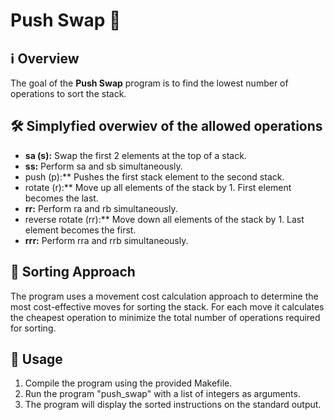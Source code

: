 # Push Swap 🔄

## ℹ️ Overview

The goal of the **Push Swap** program is to find the lowest number of operations to sort the stack.

## 🛠️ Simplyfied overwiev of the allowed operations

- **sa (s):** Swap the first 2 elements at the top of a stack.
- **ss:** Perform sa and sb simultaneously.
- push (p):** Pushes the first stack element to the second stack.
- rotate (r):** Move up all elements of the stack by 1. First element becomes the last.
- **rr:** Perform ra and rb simultaneously.
- reverse rotate (rr):** Move down all elements of the stack by 1. Last element becomes the first.
- **rrr:** Perform rra and rrb simultaneously.

## 📝 Sorting Approach

The program uses a movement cost calculation approach to determine the most cost-effective moves for sorting the stack.
For each move it calculates the cheapest operation to minimize the total number of operations required for sorting.

## 🚀 Usage

1. Compile the program using the provided Makefile.
2. Run the program "push_swap" with a list of integers as arguments.
3. The program will display the sorted instructions on the standard output.
